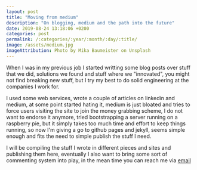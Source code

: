 ```yaml
---
layout: post
title: "Moving from medium"
description: "On blogging, medium and the path into the future"
date: 2019-08-24 13:18:06 +0200
categories: post
permalink: /:categories/:year/:month/:day/:title/
image: /assets/medium.jpg
imageAttribution: Photo by Mika Baumeister on Unsplash
---
```


When I was in my previous job I started writting some blog posts over stuff that we did, solutions we found and stuff where we "innovated", you might not find breaking new stuff, but I try my best to do solid engineering at the companies I work for.

I used some web services, wrote a couple of articles on linkedin and medium, at some point started hating it, medium is just bloated and tries to force users visiting the site to join the money grabbing scheme, I do not want to endorse it anymore, tried bootstrapping a server running on a raspberry pie, but it simply takes too much time and effort to keep things running, so now I'm giving a go to github pages and jekyll, seems simple enough and fits the need to simple publish the stuff I need.

I will be compiling the stuff I wrote in different pieces and sites and publishing them here, eventually I also want to bring some sort of commenting system into play, in the mean time you can reach me via [email](mailto:ospfranco@protonmail.com)
